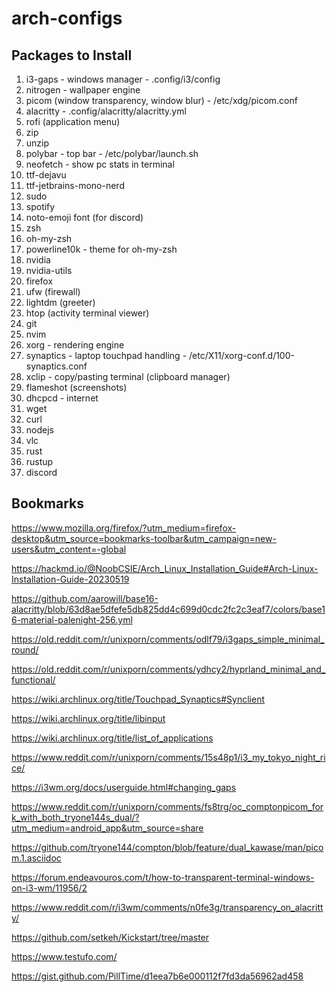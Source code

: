 # arch-configs
## Packages to Install
1) i3-gaps - windows manager - .config/i3/config
2) nitrogen - wallpaper engine
3) picom (window transparency, window blur) - /etc/xdg/picom.conf
4) alacritty - .config/alacritty/alacritty.yml
5) rofi (application menu)
6) zip
7) unzip
8) polybar - top bar - /etc/polybar/launch.sh
9) neofetch - show pc stats in terminal
10) ttf-dejavu
11) ttf-jetbrains-mono-nerd
12) sudo
13) spotify
14) noto-emoji font (for discord)
15) zsh
16) oh-my-zsh
17) powerline10k - theme for oh-my-zsh
18) nvidia
19) nvidia-utils
20) firefox
21) ufw (firewall)
22) lightdm (greeter)
23) htop (activity terminal viewer)
24) git
25) nvim
26) xorg - rendering engine
27) synaptics - laptop touchpad handling - /etc/X11/xorg-conf.d/100-synaptics.conf
28) xclip - copy/pasting terminal (clipboard manager)
29) flameshot (screenshots)
30) dhcpcd - internet
31) wget
32) curl
33) nodejs
34) vlc
35) rust
36) rustup
37) discord
## Bookmarks
https://www.mozilla.org/firefox/?utm_medium=firefox-desktop&utm_source=bookmarks-toolbar&utm_campaign=new-users&utm_content=-global

https://hackmd.io/@NoobCSIE/Arch_Linux_Installation_Guide#Arch-Linux-Installation-Guide-20230519

https://github.com/aarowill/base16-alacritty/blob/63d8ae5dfefe5db825dd4c699d0cdc2fc2c3eaf7/colors/base16-material-palenight-256.yml

https://old.reddit.com/r/unixporn/comments/odlf79/i3gaps_simple_minimal_round/

https://old.reddit.com/r/unixporn/comments/ydhcy2/hyprland_minimal_and_functional/

https://wiki.archlinux.org/title/Touchpad_Synaptics#Synclient

https://wiki.archlinux.org/title/libinput

https://wiki.archlinux.org/title/list_of_applications

https://www.reddit.com/r/unixporn/comments/15s48p1/i3_my_tokyo_night_rice/

https://i3wm.org/docs/userguide.html#changing_gaps

https://www.reddit.com/r/unixporn/comments/fs8trg/oc_comptonpicom_fork_with_both_tryone144s_dual/?utm_medium=android_app&utm_source=share

https://github.com/tryone144/compton/blob/feature/dual_kawase/man/picom.1.asciidoc

https://forum.endeavouros.com/t/how-to-transparent-terminal-windows-on-i3-wm/11956/2

https://www.reddit.com/r/i3wm/comments/n0fe3g/transparency_on_alacritty/

https://github.com/setkeh/Kickstart/tree/master

https://www.testufo.com/

https://gist.github.com/PillTime/d1eea7b6e000112f7fd3da56962ad458
